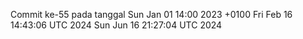 Commit ke-55 pada tanggal Sun Jan 01 14:00 2023 +0100
Fri Feb 16 14:43:06 UTC 2024
Sun Jun 16 21:27:04 UTC 2024
